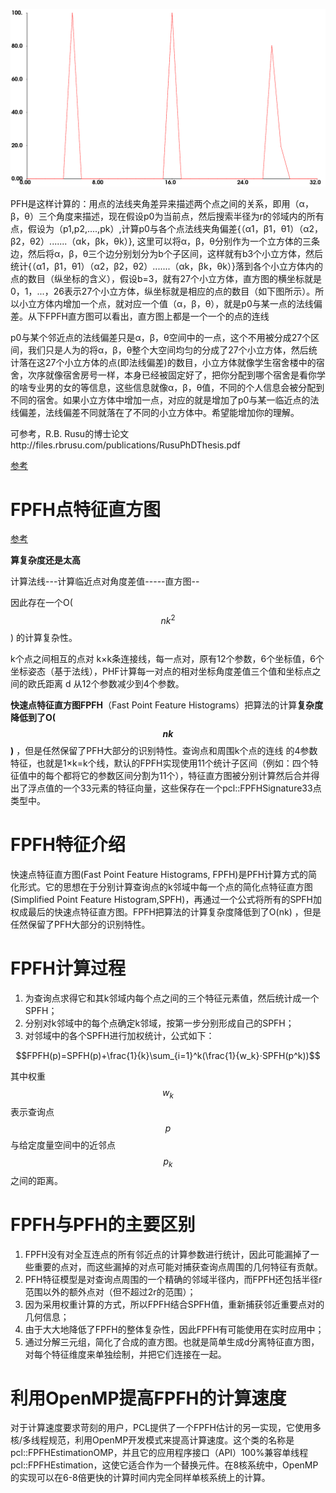 ![效果](./imgs/1.png)

PFH是这样计算的：用点的法线夹角差异来描述两个点之间的关系，即用（α，β，θ）三个角度来描述，现在假设p0为当前点，然后搜索半径为r的邻域内的所有点，假设为（p1,p2,....,pk）,计算p0与各个点法线夹角偏差{（α1，β1，θ1）（α2，β2，θ2）.......（αk，βk，θk）}, 这里可以将α，β，θ分别作为一个立方体的三条边，然后将α，β，θ三个边分别划分为b个子区间，这样就有b3个小立方体，然后统计{（α1，β1，θ1）（α2，β2，θ2）.......（αk，βk，θk）}落到各个小立方体内的点的数目（纵坐标的含义），假设b=3，就有27个小立方体，直方图的横坐标就是0，1，...，26表示27个小立方体，纵坐标就是相应的点的数目（如下图所示）。所以小立方体内增加一个点，就对应一个值（α，β，θ），就是p0与某一点的法线偏差。从下FPFH直方图可以看出，直方图上都是一个一个的点的连线

p0与某个邻近点的法线偏差只是α，β，θ空间中的一点，这个不用被分成27个区间，我们只是人为的将α，β，θ整个大空间均匀的分成了27个小立方体，然后统计落在这27个小立方体的点(即法线偏差)的数目，小立方体就像学生宿舍楼中的宿舍，次序就像宿舍房号一样，本身已经被固定好了，把你分配到哪个宿舍是看你学的啥专业男的女的等信息，这些信息就像α，β，θ值，不同的个人信息会被分配到不同的宿舍。如果小立方体中增加一点，对应的就是增加了p0与某一临近点的法线偏差，法线偏差不同就落在了不同的小立方体中。希望能增加你的理解。

可参考，R.B. Rusu的博士论文http://files.rbrusu.com/publications/RusuPhDThesis.pdf

[参考](http://www.pclcn.org/bbs/forum.php?mod=viewthread&tid=137)

# FPFH点特征直方图

[参考](https://blog.csdn.net/u011736771/article/details/85103293)

**算复杂度还是太高**

计算法线---计算临近点对角度差值-----直方图--

因此存在一个O($$nk^2$$) 的计算复杂性。

k个点之间相互的点对 k×k条连接线，每一点对，原有12个参数，6个坐标值，6个坐标姿态（基于法线），PHF计算每一对点的相对坐标角度差值三个值和坐标点之间的欧氏距离 d 从12个参数减少到4个参数。

**快速点特征直方图FPFH**（Fast Point Feature Histograms）把算法的计算**复杂度降低到了O($$nk$$)** ，但是任然保留了PFH大部分的识别特性。查询点和周围k个点的连线 的4参数特征，也就是1×k=k个线，默认的FPFH实现使用11个统计子区间（例如：四个特征值中的每个都将它的参数区间分割为11个），特征直方图被分别计算然后合并得出了浮点值的一个33元素的特征向量，这些保存在一个pcl::FPFHSignature33点类型中。

# FPFH特征介绍
快速点特征直方图(Fast Point Feature Histograms, FPFH)是PFH计算方式的简化形式。它的思想在于分别计算查询点的k邻域中每一个点的简化点特征直方图(Simplified Point Feature Histogram,SPFH)，再通过一个公式将所有的SPFH加权成最后的快速点特征直方图。FPFH把算法的计算复杂度降低到了O(nk) ，但是任然保留了PFH大部分的识别特性。

# FPFH计算过程

1. 为查询点求得它和其k邻域内每个点之间的三个特征元素值，然后统计成一个SPFH；
2. 分别对k邻域中的每个点确定k邻域，按第一步分别形成自己的SPFH；
3. 对邻域中的各个SPFH进行加权统计，公式如下：

$$FPFH(p)=SPFH(p)+\frac{1}{k}\sum_{i=1}^k(\frac{1}{w_k}⋅SPFH(p^k))$$

其中权重$$w_k$$表示查询点$$p$$与给定度量空间中的近邻点$$p_k$$之间的距离。

# FPFH与PFH的主要区别

1. FPFH没有对全互连点的所有邻近点的计算参数进行统计，因此可能漏掉了一些重要的点对，而这些漏掉的对点可能对捕获查询点周围的几何特征有贡献。
2. PFH特征模型是对查询点周围的一个精确的邻域半径内，而FPFH还包括半径r范围以外的额外点对（但不超过2r的范围）；
3. 因为采用权重计算的方式，所以FPFH结合SPFH值，重新捕获邻近重要点对的几何信息；
4. 由于大大地降低了FPFH的整体复杂性，因此FPFH有可能使用在实时应用中；
5. 通过分解三元组，简化了合成的直方图。也就是简单生成d分离特征直方图，对每个特征维度来单独绘制，并把它们连接在一起。

# 利用OpenMP提高FPFH的计算速度
对于计算速度要求苛刻的用户，PCL提供了一个FPFH估计的另一实现，它使用多核/多线程规范，利用OpenMP开发模式来提高计算速度。这个类的名称是pcl::FPFHEstimationOMP，并且它的应用程序接口（API）100%兼容单线程pcl::FPFHEstimation，这使它适合作为一个替换元件。在8核系统中，OpenMP的实现可以在6-8倍更快的计算时间内完全同样单核系统上的计算。
